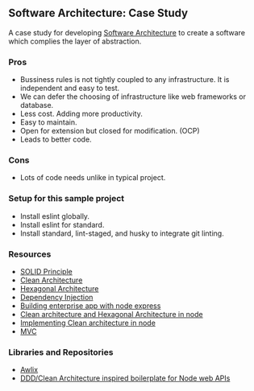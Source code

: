 ## Software Architecture: Case Study

A case study for developing [Software Architecture](https://drive.google.com/file/d/1xM-lPAUOm37Q3ht6kgeQ97xelw0l5jj9/view?usp=sharing) to create a software which complies the layer of abstraction.

### Pros
- Bussiness rules is not tightly coupled to any infrastructure. It is independent and easy to test.
- We can defer the choosing of infrastructure like web frameworks or database.
- Less cost. Adding more productivity.
- Easy to maintain.
- Open for extension but closed for modification. (OCP)
- Leads to better code.

### Cons
- Lots of code needs unlike in typical project.

### Setup for this sample project
- Install eslint globally.
- Install eslint for standard.
- Install standard, lint-staged, and husky to integrate git linting.

### Resources
- [SOLID Principle](https://medium.com/@cramirez92/s-o-l-i-d-the-first-5-priciples-of-object-oriented-design-with-javascript-790f6ac9b9fa)
- [Clean Architecture](https://8thlight.com/blog/uncle-bob/2012/08/13/the-clean-architecture.html)
- [Hexagonal Architecture](https://dzone.com/articles/hexagonal-architecture-is-powerful)
- [Dependency Injection](https://blog.risingstack.com/dependency-injection-in-node-js/)
- [Building enterprise app with node express](https://stackoverflow.com/questions/41875617/building-enterprise-app-with-node-express)
- [Clean architecture and Hexagonal Architecture in node](https://solidgeargroup.com/clean-architecture-in-nodejs)
- [Implementing Clean architecture in node](https://medium.com/@dtinth/clean-javascript-using-use-case-interactors-f3a50c138154)
- [MVC](https://en.wikipedia.org/wiki/Model%E2%80%93view%E2%80%93controller)

### Libraries and Repositories
- [Awlix](https://www.npmjs.com/package/awilix)
- [DDD/Clean Architecture inspired boilerplate for Node web APIs](https://github.com/joshuaalpuerto/node-ddd-boilerplate)
